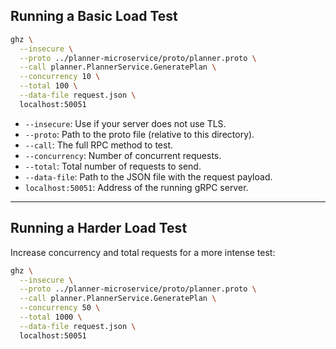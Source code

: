 ## Running a Basic Load Test

```sh
ghz \
  --insecure \
  --proto ../planner-microservice/proto/planner.proto \
  --call planner.PlannerService.GeneratePlan \
  --concurrency 10 \
  --total 100 \
  --data-file request.json \
  localhost:50051
```

- `--insecure`: Use if your server does not use TLS.
- `--proto`: Path to the proto file (relative to this directory).
- `--call`: The full RPC method to test.
- `--concurrency`: Number of concurrent requests.
- `--total`: Total number of requests to send.
- `--data-file`: Path to the JSON file with the request payload.
- `localhost:50051`: Address of the running gRPC server.

---

## Running a Harder Load Test

Increase concurrency and total requests for a more intense test:

```sh
ghz \
  --insecure \
  --proto ../planner-microservice/proto/planner.proto \
  --call planner.PlannerService.GeneratePlan \
  --concurrency 50 \
  --total 1000 \
  --data-file request.json \
  localhost:50051
```
